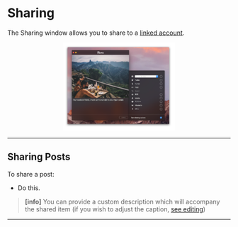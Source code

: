 # Sharing

The Sharing window allows you to share to a [linked account](//views/profile/linkedaccounts.md). 

<p style="text-align: center; margin-top: 1em;"><img src="/views/assets/sharing.png" width="50%" height="50%" /></p>

------

## Sharing Posts

To share a post:

- Do this.

> **[info]**
> You can provide a custom description which will accompany the shared item (if you wish to adjust the caption, [see editing](//views/editing.md))

-----